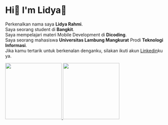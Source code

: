 # Hi👋 I'm Lidya🚀

Perkenalkan nama saya **Lidya Rahmi**.\
Saya seorang student di **Bangkit**.\
Saya mempelajari materi Mobile Development di **Dicoding**.\
Saya seorang mahasiswa **Universitas Lambung Mangkurat** Prodi **Teknologi Informasi**.\
Jika kamu tertarik untuk berkenalan denganku, silakan ikuti akun [Linkedin](https://www.linkedin.com/in/lidya-rahmi/)ku ya.

<p align="left">
<a href="https://github.com/lidyarahmi">
  <img height="180em" src="https://github-readme-stats-eight-theta.vercel.app/api?username=lidyarahmi&show_icons=true&theme=algolia&include_all_commits=true&count_private=true"/>
  <img height="180em" src="https://github-readme-stats-eight-theta.vercel.app/api/top-langs/?username=lidyarahmi&layout=compact&langs_count=8&theme=algolia"/>
</a>
</p>
